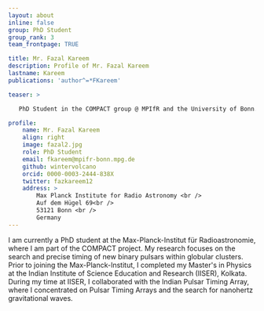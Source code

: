 ```yaml
---
layout: about
inline: false
group: PhD Student
group_rank: 3
team_frontpage: TRUE

title: Mr. Fazal Kareem
description: Profile of Mr. Fazal Kareem
lastname: Kareem
publications: 'author^=*FKareem'

teaser: >

   PhD Student in the COMPACT group @ MPIfR and the University of Bonn.  Research interests: Pulsar Search and Timing, Signal Processing, Compact Objects, Tests of Gravity, and Gravitational Waves.

profile:
    name: Mr. Fazal Kareem
    align: right
    image: fazal2.jpg
    role: PhD Student
    email: fkareem@mpifr-bonn.mpg.de
    github: wintervolcano
    orcid: 0000-0003-2444-838X
    twitter: fazkareem12
    address: >
        Max Planck Institute for Radio Astronomy <br />
        Auf dem Hügel 69<br />
        53121 Bonn <br />
        Germany
---
```


I am currently a PhD student at the Max-Planck-Institut für Radioastronomie, where I am part of the COMPACT project. My research focuses on the search and precise timing of new binary pulsars within globular clusters. Prior to joining the Max-Planck-Institut, I completed my Master's in Physics at the Indian Institute of Science Education and Research (IISER), Kolkata. During my time at IISER, I collaborated with the Indian Pulsar Timing Array, where I concentrated on Pulsar Timing Arrays and the search for nanohertz gravitational waves.

